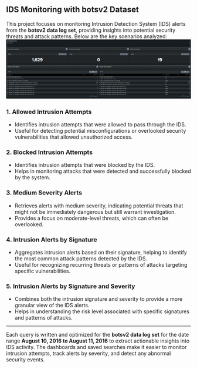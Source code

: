 ## **IDS Monitoring with botsv2 Dataset**

This project focuses on monitoring Intrusion Detection System (IDS) alerts from the **botsv2 data log set**, providing insights into potential security threats and attack patterns. Below are the key scenarios analyzed:
![IDS Monitoring](https://github.com/Vishal-Vallakati/Projects/blob/IDS-Monitoring/IDS%20Monitoring.png)

### **1. Allowed Intrusion Attempts**
- Identifies intrusion attempts that were allowed to pass through the IDS.
- Useful for detecting potential misconfigurations or overlooked security vulnerabilities that allowed unauthorized access.

### **2. Blocked Intrusion Attempts**
- Identifies intrusion attempts that were blocked by the IDS.
- Helps in monitoring attacks that were detected and successfully blocked by the system.

### **3. Medium Severity Alerts**
- Retrieves alerts with medium severity, indicating potential threats that might not be immediately dangerous but still warrant investigation.
- Provides a focus on moderate-level threats, which can often be overlooked.

### **4. Intrusion Alerts by Signature**
- Aggregates intrusion alerts based on their signature, helping to identify the most common attack patterns detected by the IDS.
- Useful for recognizing recurring threats or patterns of attacks targeting specific vulnerabilities.

### **5. Intrusion Alerts by Signature and Severity**
- Combines both the intrusion signature and severity to provide a more granular view of the IDS alerts.
- Helps in understanding the risk level associated with specific signatures and patterns of attacks.

---

Each query is written and optimized for the **botsv2 data log set** for the date range **August 10, 2016 to August 11, 2016** to extract actionable insights into IDS activity. The dashboards and saved searches make it easier to monitor intrusion attempts, track alerts by severity, and detect any abnormal security events.


